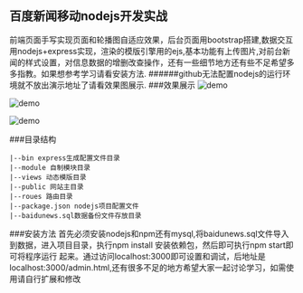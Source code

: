 
## 百度新闻移动nodejs开发实战
前端页面手写实现页面和轮播图自适应效果，后台页面用bootstrap搭建,数据交互用nodejs+express实现，渲染的模版引擎用的ejs,基本功能有上传图片,对前台新闻的样式设置，对信息数据的增删改查操作，还有一些细节地方还有些不足希望多多指教。如果想参考学习请看安装方法. 
######github无法配置nodejs的运行环境就不放出演示地址了请看效果图展示.
###效果展示
![demo](https://raw.githubusercontent.com/jf-wang/baiduNews/master/demoimg/demo3.png)

![demo](https://raw.githubusercontent.com/jf-wang/baiduNews/master/demoimg/demo4.png)

![demo](https://raw.githubusercontent.com/jf-wang/baiduNews/master/demoimg/demo5.png)

###目录结构
```
|--bin express生成配置文件目录
|--module 自制模块目录
|--views 动态模版目录
|--public 网站主目录
|--roues 路由目录
|--package.json nodejs项目配置文件
|--baidunews.sql数据备份文件存放目录
```
###安装方法
首先必须安装nodejs和npm还有mysql,将baidunews.sql文件导入到数据，进入项目目录，执行npm install 安装依赖包，然后即可执行npm start即可将程序运行
起来。通过访问localhost:3000即可设置和调试，后地址是localhost:3000/admin.html,还有很多不足的地方希望大家一起讨论学习，如需使用请自行扩展和修改


